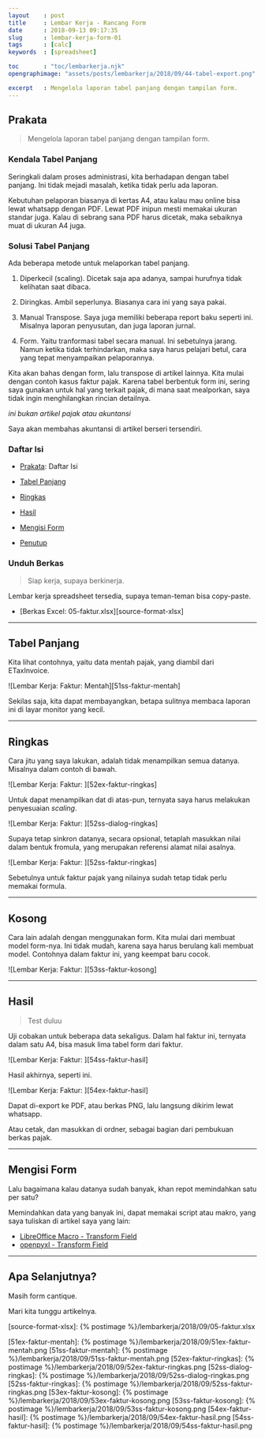 ```yaml
---
layout    : post
title     : Lembar Kerja - Rancang Form
date      : 2018-09-13 09:17:35
slug      : lembar-kerja-form-01
tags      : [calc]
keywords  : [spreadsheet]

toc       : "toc/lembarkerja.njk"
opengraphimage: "assets/posts/lembarkerja/2018/09/44-tabel-export.png"

excerpt   : Mengelola laporan tabel panjang dengan tampilan form.
---
```


<a name="prakata"></a>

## Prakata

> Mengelola laporan tabel panjang dengan tampilan form.

### Kendala Tabel Panjang

Seringkali dalam proses administrasi,
kita berhadapan dengan tabel panjang.
Ini tidak mejadi masalah,
ketika tidak perlu ada laporan.

Kebutuhan pelaporan biasanya di kertas A4,
atau kalau mau online bisa lewat whatsapp dengan PDF.
Lewat PDF inipun mesti memakai ukuran standar juga.
Kalau di sebrang sana PDF harus dicetak,
maka sebaiknya muat di ukuran A4 juga.

### Solusi Tabel Panjang

Ada beberapa metode untuk melaporkan tabel panjang.

1. Diperkecil (scaling).
   Dicetak saja apa adanya,
   sampai hurufnya tidak kelihatan saat dibaca.

2. Diringkas.
   Ambil seperlunya.
   Biasanya cara ini yang saya pakai.

3. Manual Transpose.
   Saya juga memiliki beberapa report baku seperti ini.
   Misalnya laporan penyusutan,
   dan juga laporan jurnal.

4. Form.
   Yaitu tranformasi tabel secara manual.
   Ini sebetulnya jarang.
   Namun ketika tidak terhindarkan,
   maka saya harus pelajari betul,
   cara yang tepat menyampaikan pelaporannya.

Kita akan bahas dengan form,
lalu transpose di artikel lainnya.
Kita mulai dengan contoh kasus faktur pajak.
Karena tabel berbentuk form ini,
sering saya gunakan untuk hal yang terkait pajak,
di mana saat mealporkan,
saya tidak ingin menghilangkan rincian detailnya.

_ini bukan artikel pajak atau akuntansi_

Saya akan membahas akuntansi di artikel berseri tersendiri.

### Daftar Isi

* [Prakata](#prakata): Daftar Isi

* [Tabel Panjang](#mentah)

* [Ringkas](#ringkas)

* [Hasil](#Hasil)

* [Mengisi Form](#otomasi)

* [Penutup](#penutup)

### Unduh Berkas

> Siap kerja, supaya berkinerja.

Lembar kerja spreadsheet tersedia,
supaya teman-teman bisa copy-paste.

* [Berkas Excel: 05-faktur.xlsx][source-format-xlsx]

-- -- --

<a name="mentah"></a>

## Tabel Panjang

Kita lihat contohnya,
yaitu data mentah pajak,
yang diambil dari ETaxInvoice.

![Lembar Kerja: Faktur: Mentah][51ss-faktur-mentah]

Sekilas saja, kita dapat membayangkan,
betapa sulitnya membaca laporan ini di layar monitor yang kecil.

-- -- --

<a name="ringkas"></a>

## Ringkas

Cara jitu yang saya lakukan, adalah tidak menampilkan semua datanya.
Misalnya dalam contoh di bawah.

![Lembar Kerja: Faktur: ][52ex-faktur-ringkas]

Untuk dapat menampilkan dat di atas-pun,
ternyata saya harus melakukan penyesuaian _scaling_.

![Lembar Kerja: Faktur: ][52ss-dialog-ringkas]

Supaya tetap sinkron datanya, secara opsional,
tetaplah masukkan nilai dalam bentuk fromula,
yang merupakan referensi alamat nilai asalnya.

![Lembar Kerja: Faktur: ][52ss-faktur-ringkas]

Sebetulnya untuk faktur pajak yang nilainya
sudah tetap tidak perlu memakai formula.

-- -- --

<a name="kosong"></a>

## Kosong

Cara lain adalah dengan menggunakan form.
Kita mulai dari membuat model form-nya.
Ini tidak mudah, karena saya harus berulang kali membuat model.
Contohnya dalam faktur ini, yang keempat baru cocok.

![Lembar Kerja: Faktur: ][53ss-faktur-kosong]

-- -- --

<a name="hasil"></a>

## Hasil

> Test duluu

Uji cobakan untuk beberapa data sekaligus.
Dalam hal faktur ini, ternyata dalam satu A4,
bisa masuk lima tabel form dari faktur.

![Lembar Kerja: Faktur: ][54ss-faktur-hasil]

Hasil akhirnya, seperti ini.

![Lembar Kerja: Faktur: ][54ex-faktur-hasil]

Dapat di-export ke PDF, atau berkas PNG,
lalu langsung dikirim lewat whatsapp.

Atau cetak, dan masukkan di ordner,
sebagai bagian dari pembukuan berkas pajak.

-- -- --

<a name="otomasi"></a>

## Mengisi Form

Lalu bagaimana kalau datanya sudah banyak,
khan repot memindahkan satu per satu?

Memindahkan data yang banyak ini,
dapat memakai script atau makro,
yang saya tuliskan di artikel saya yang lain:

* [LibreOffice Macro - Transform Field][transform-field]
* [openpyxl - Transform Field][translate-field]

[transform-field]: https://epsi.bitbucket.io/automation/2022/09/23/python-libreoffice-transform-field/
[translate-field]: https://epsi.bitbucket.io/automation/2022/09/13/python-excel-translate-field/

-- -- --

<a name="selanjutnya"></a>

## Apa Selanjutnya?

Masih form cantique.

Mari kita tunggu artikelnya.

[//]: <> ( -- -- -- links below -- -- -- )

[source-format-xlsx]:   {% postimage %}/lembarkerja/2018/09/05-faktur.xlsx

[51ex-faktur-mentah]:   {% postimage %}/lembarkerja/2018/09/51ex-faktur-mentah.png
[51ss-faktur-mentah]:   {% postimage %}/lembarkerja/2018/09/51ss-faktur-mentah.png
[52ex-faktur-ringkas]:  {% postimage %}/lembarkerja/2018/09/52ex-faktur-ringkas.png
[52ss-dialog-ringkas]:  {% postimage %}/lembarkerja/2018/09/52ss-dialog-ringkas.png
[52ss-faktur-ringkas]:  {% postimage %}/lembarkerja/2018/09/52ss-faktur-ringkas.png
[53ex-faktur-kosong]:   {% postimage %}/lembarkerja/2018/09/53ex-faktur-kosong.png
[53ss-faktur-kosong]:   {% postimage %}/lembarkerja/2018/09/53ss-faktur-kosong.png
[54ex-faktur-hasil]:    {% postimage %}/lembarkerja/2018/09/54ex-faktur-hasil.png
[54ss-faktur-hasil]:    {% postimage %}/lembarkerja/2018/09/54ss-faktur-hasil.png
